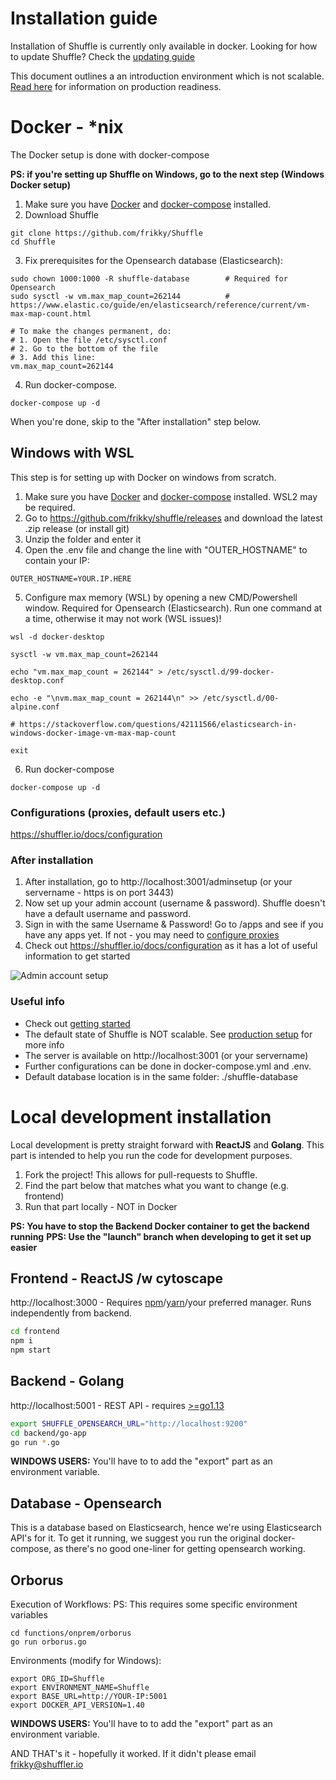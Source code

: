 # Installation guide
Installation of Shuffle is currently only available in docker. Looking for how to update Shuffle? Check the [updating guide](https://shuffler.io/docs/configuration#updating_shuffle)

This document outlines a an introduction environment which is not scalable. [Read here](https://shuffler.io/docs/configuration#production_readiness) for information on production readiness. 

# Docker - *nix
The Docker setup is done with docker-compose 

**PS: if you're setting up Shuffle on Windows, go to the next step (Windows Docker setup)**

1. Make sure you have [Docker](https://docs.docker.com/get-docker/) and [docker-compose](https://docs.docker.com/compose/install/) installed.
2. Download Shuffle
```
git clone https://github.com/frikky/Shuffle
cd Shuffle
```

3. Fix prerequisites for the Opensearch database (Elasticsearch): 
```
sudo chown 1000:1000 -R shuffle-database 		# Required for Opensearch 
sudo sysctl -w vm.max_map_count=262144 			# https://www.elastic.co/guide/en/elasticsearch/reference/current/vm-max-map-count.html

# To make the changes permanent, do:
# 1. Open the file /etc/sysctl.conf
# 2. Go to the bottom of the file
# 3. Add this line:
vm.max_map_count=262144
```

4. Run docker-compose.
```
docker-compose up -d
```

When you're done, skip to the "After installation" step below.

## Windows with WSL  
This step is for setting up with Docker on windows from scratch.

1. Make sure you have [Docker](https://docs.docker.com/docker-for-windows/install/) and [docker-compose](https://docs.docker.com/compose/install/) installed. WSL2 may be required.
2. Go to https://github.com/frikky/shuffle/releases and download the latest .zip release (or install git)
3. Unzip the folder and enter it
4. Open the .env file and change the line with "OUTER_HOSTNAME" to contain your IP:
```
OUTER_HOSTNAME=YOUR.IP.HERE
```

5. Configure max memory (WSL) by opening a new CMD/Powershell window. Required for Opensearch (Elasticsearch). Run one command at a time, otherwise it may not work (WSL issues)!
```
wsl -d docker-desktop
```

```
sysctl -w vm.max_map_count=262144
```

```
echo "vm.max_map_count = 262144" > /etc/sysctl.d/99-docker-desktop.conf
```

```
echo -e "\nvm.max_map_count = 262144\n" >> /etc/sysctl.d/00-alpine.conf
```

```
# https://stackoverflow.com/questions/42111566/elasticsearch-in-windows-docker-image-vm-max-map-count

exit
```

6. Run docker-compose
```
docker-compose up -d
```

### Configurations (proxies, default users etc.)
https://shuffler.io/docs/configuration

### After installation 
1. After installation, go to http://localhost:3001/adminsetup (or your servername - https is on port 3443)
2. Now set up your admin account (username & password). Shuffle doesn't have a default username and password. 
3. Sign in with the same Username & Password! Go to /apps and see if you have any apps yet. If not - you may need to [configure proxies](https://shuffler.io/docs/configuration#production_readiness)
4. Check out https://shuffler.io/docs/configuration as it has a lot of useful information to get started

![Admin account setup](https://github.com/frikky/Shuffle/blob/master/frontend/src/assets/img/shuffle_adminaccount.png)

### Useful info
* Check out [getting started](https://shuffler.io/docs/getting_started)
* The default state of Shuffle is NOT scalable. See [production setup](https://shuffler.io/docs/configuration#production_readiness) for more info
* The server is available on http://localhost:3001 (or your servername)
* Further configurations can be done in docker-compose.yml and .env.
* Default database location is in the same folder: ./shuffle-database

# Local development installation 
Local development is pretty straight forward with **ReactJS** and **Golang**. This part is intended to help you run the code for development purposes.

1. Fork the project! This allows for pull-requests to Shuffle.
2. Find the part below that matches what you want to change (e.g. frontend)
3. Run that part locally - NOT in Docker

**PS: You have to stop the Backend Docker container to get the backend running**
**PPS: Use the "launch" branch when developing to get it set up easier**

## Frontend - ReactJS /w cytoscape
http://localhost:3000 - Requires [npm](https://nodejs.org/en/download/)/[yarn](https://yarnpkg.com/lang/en/docs/install/#debian-stable)/your preferred manager. Runs independently from backend. 
```bash
cd frontend
npm i
npm start
```

## Backend - Golang
http://localhost:5001 - REST API - requires [>=go1.13](https://golang.org/dl/) 
```bash
export SHUFFLE_OPENSEARCH_URL="http://localhost:9200"
cd backend/go-app
go run *.go
```

**WINDOWS USERS:** You'll have to to add the "export" part as an environment variable.

## Database - Opensearch
This is a database based on Elasticsearch, hence we're using Elasticsearch API's for it. To get it running, we suggest you run the original docker-compose, as there's no good one-liner for getting opensearch working.

## Orborus
Execution of Workflows:
PS: This requires some specific environment variables 
```
cd functions/onprem/orborus
go run orborus.go
```

Environments (modify for Windows):
```
export ORG_ID=Shuffle
export ENVIRONMENT_NAME=Shuffle
export BASE_URL=http://YOUR-IP:5001
export DOCKER_API_VERSION=1.40
```

**WINDOWS USERS:** You'll have to to add the "export" part as an environment variable.

AND THAT's it - hopefully it worked. If it didn't please email [frikky@shuffler.io](mailto:frikky@shuffler.io)
